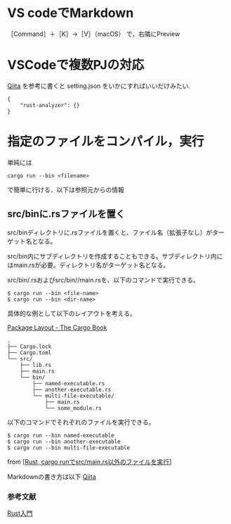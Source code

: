 # VS codeでMarkdown
［Command］＋［K］→［V］（macOS）
で，右隣にPreview

# VSCodeで複数PJの対応
[Qiita](https://zenn.dev/myuna/scraps/9928dd3e05d560)
を参考に書くと
setting.json をいかにすればいいだけみたい.

```
{
    "rust-analyzer": {}
}
```

# 指定のファイルをコンパイル，実行

単純には
```
cargo run --bin <filename>
```
で簡単に行ける．以下は参照元からの情報

## src/binに.rsファイルを置く
src/binディレクトリに.rsファイルを置くと、ファイル名（拡張子なし）がターゲット名となる。

src/bin内にサブディレクトリを作成することもできる。サブディレクトリ内にはmain.rsが必要。ディレクトリ名がターゲット名となる。

src/bin/<file-name>.rsおよびsrc/bin/<dir-name>/main.rsを、以下のコマンドで実行できる。

```
$ cargo run --bin <file-name>
$ cargo run --bin <dir-name>
```

具体的な例として以下のレイアウトを考える。

[Package Layout - The Cargo Book](https://doc.rust-lang.org/cargo/guide/project-layout.html)
```
.
├── Cargo.lock
├── Cargo.toml
└── src/
    ├── lib.rs
    ├── main.rs
    └── bin/
        ├── named-executable.rs
        ├── another-executable.rs
        └── multi-file-executable/
            ├── main.rs
            └── some_module.rs
```
以下のコマンドでそれぞれのファイルを実行できる。
```
$ cargo run --bin named-executable
$ cargo run --bin another-executable
$ cargo run --bin multi-file-executable
```

from [[Rust, cargo runでsrc/main.rs以外のファイルを実行](https://rs.nkmk.me/rust-cargo-src-bin/)]

Markdownの書き方は以下
[Qiita](https://qiita.com/kamorits/items/6f342da395ad57468ae3)

### 参考文献
[Rust入門](https://zenn.dev/mebiusbox/books/22d4c1ed9b0003/viewer/9c00b6)